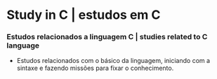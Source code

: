 # Study in C | estudos em C
### Estudos relacionados a linguagem C | studies related to C language

* Estudos relacionados com o básico da linguagem, iniciando com a sintaxe e fazendo missões para fixar o conhecimento.
